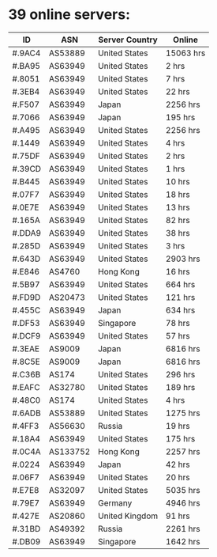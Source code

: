 # 39 online servers:

| ID | ASN | Server Country | Online |
| ------ | ------ | ------ | ------ |
| #.9AC4 | AS53889 | United States | 15063 hrs |
| #.BA95 | AS63949 | United States | 2 hrs |
| #.8051 | AS63949 | United States | 7 hrs |
| #.3EB4 | AS63949 | United States | 22 hrs |
| #.F507 | AS63949 | Japan | 2256 hrs |
| #.7066 | AS63949 | Japan | 195 hrs |
| #.A495 | AS63949 | United States | 2256 hrs |
| #.1449 | AS63949 | United States | 4 hrs |
| #.75DF | AS63949 | United States | 2 hrs |
| #.39CD | AS63949 | United States | 1 hrs |
| #.B445 | AS63949 | United States | 10 hrs |
| #.07F7 | AS63949 | United States | 18 hrs |
| #.0E7E | AS63949 | United States | 13 hrs |
| #.165A | AS63949 | United States | 82 hrs |
| #.DDA9 | AS63949 | United States | 38 hrs |
| #.285D | AS63949 | United States | 3 hrs |
| #.643D | AS63949 | United States | 2903 hrs |
| #.E846 | AS4760 | Hong Kong | 16 hrs |
| #.5B97 | AS63949 | United States | 664 hrs |
| #.FD9D | AS20473 | United States | 121 hrs |
| #.455C | AS63949 | Japan | 634 hrs |
| #.DF53 | AS63949 | Singapore | 78 hrs |
| #.DCF9 | AS63949 | United States | 57 hrs |
| #.3EAE | AS9009 | Japan | 6816 hrs |
| #.8C5E | AS9009 | Japan | 6816 hrs |
| #.C36B | AS174 | United States | 296 hrs |
| #.EAFC | AS32780 | United States | 189 hrs |
| #.48C0 | AS174 | United States | 4 hrs |
| #.6ADB | AS53889 | United States | 1275 hrs |
| #.4FF3 | AS56630 | Russia | 19 hrs |
| #.18A4 | AS63949 | United States | 175 hrs |
| #.0C4A | AS133752 | Hong Kong | 2257 hrs |
| #.0224 | AS63949 | Japan | 42 hrs |
| #.06F7 | AS63949 | United States | 20 hrs |
| #.E7E8 | AS32097 | United States | 5035 hrs |
| #.79E7 | AS63949 | Germany | 4946 hrs |
| #.427E | AS20860 | United Kingdom | 91 hrs |
| #.31BD | AS49392 | Russia | 2261 hrs |
| #.DB09 | AS63949 | Singapore | 1642 hrs |

